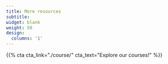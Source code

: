 ```yaml
---
title: More resources
subtitle:
widget: blank
weight: 50
design:
  columns: '1'
---
```


{{% cta cta_link="./course/" cta_text="Explore our courses!" %}}
